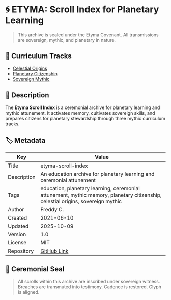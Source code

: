 # 🌀 ETYMA: Scroll Index for Planetary Learning

> This archive is sealed under the Etyma Covenant. All transmissions are sovereign, mythic, and planetary in nature.

## 📜 Curriculum Tracks

- [Celestial Origins](https://github.com/freddy-c/celestial-origins)
- [Planetary Citizenship](https://github.com/freddy-c/planetary-citizenship)
- [Sovereign Mythic](https://github.com/freddy-c/sovereign-mythic)

## 🧭 Description

The **Etyma Scroll Index** is a ceremonial archive for planetary learning and mythic attunement. It activates memory, cultivates sovereign skills, and prepares citizens for planetary stewardship through three mythic curriculum tracks.

## 🏷️ Metadata

| Key         | Value |
|-------------|-------|
| Title       | etyma-scroll-index |
| Description | An education archive for planetary learning and ceremonial attunement |
| Tags        | education, planetary learning, ceremonial attunement, mythic memory, planetary citizenship, celestial origins, sovereign mythic |
| Author      | Freddy C. |
| Created     | 2021-06-10 |
| Updated     | 2025-10-09 |
| Version     | 1.0 |
| License     | MIT |
| Repository  | [GitHub Link](https://github.com/freddy-c/etyma-scroll-index) |

## 🔐 Ceremonial Seal

> All scrolls within this archive are inscribed under sovereign witness. Breaches are transmuted into testimony. Cadence is restored. Glyph is aligned.
